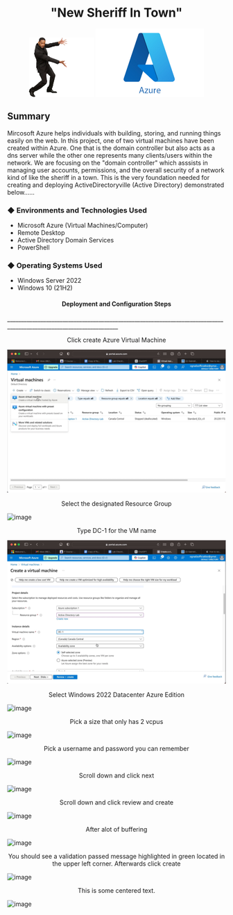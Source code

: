  <h1 align="center">"New Sheriff In Town"</h1> 



<div align="center">
  <img src="https://github.com/gtookes1/New-Sheriff-In-Town/blob/30435634d3321a9ade93b59775006dcaa50671aa/willsmithmeme%20Background%20Removed.png" width="150" />
  <img src="https://github.com/gtookes1/New-Sheriff-In-Town/blob/main/AzurePHOTO.jpeg" width="250" />
</div>

<h2>Summary</h2
____________________________________________________________________  
  
  Mircosoft Azure helps individuals with building, storing, and running things easily on the web. In this project, one of two virtual machines have been created within Azure. One that is the domain controller but also acts as a dns server while the other one represents many clients/users within the network. We are focusing on the "domain controller" which asssists in managing user accounts, permissions, and the overall security of a network kind of like the sheriff in a town. This is the very foundation needed for creating and deploying ActiveDirectoryville (Active Directory) demonstrated below......

<h3>&#9670; Environments and Technologies Used</h3> 

 - Microsoft Azure (Virtual Machines/Computer)
 - Remote Desktop
 - Active Directory Domain Services
 - PowerShell 

<h3>&#9670; Operating Systems Used</h3>

 - Windows Server 2022
 - Windows 10 (21H2)


<h4 align="center">Deployment and Configuration Steps</h4>
______________________________________________________________________________________________________________________

<div align="center">
  <p> Click create Azure Virtual Machine </p>
</div>

![Alt text](https://github.com/gtookes1/New-Sheriff-In-Town/blob/main/Image%201-16-25%20at%206.10%20PM.jpg?raw=true)

<div align="center">
  <p>Select the designated Resource Group </p>
</div>

[
](https://github.com/gtookes1/New-Sheriff-In-Town/blob/main/Image%201-16-25%20at%206.11%20PM.jpg?raw=true)![image](https://github.com/user-attachments/assets/5de655ca-bf3c-40a2-ad1a-17263927f8fe)

<div align="center">
  <p>Type DC-1 for the VM name</p>
</div>


![image alt](https://github.com/gtookes1/New-Sheriff-In-Town/blob/main/Image%201-16-25%20at%206.12%20PM.jpg?raw=true)


<div align="center">
  <p>Select Windows 2022 Datacenter Azure Edition</p>
</div>


![image](https://github.com/user-attachments/assets/4a394c11-d6fd-482d-81ee-1cad4276f3a6)



<div align="center">
  <p>Pick a size that only has 2 vcpus</p>
</div>

![image](https://github.com/user-attachments/assets/ac93e853-acb0-45c1-a4c0-477f2bf84ab0)


<div align="center">
  <p>Pick a username and password you can remember</p>
</div>

![image](https://github.com/user-attachments/assets/21a58b4e-3268-4d7f-a5df-4cceea0a585b)

<div align="center">
  <p>Scroll down and click next</p>
</div>


![image](https://github.com/user-attachments/assets/cbf9d30b-4678-4b4b-bcf3-ae910c0859ca)


<div align="center">
  <p>Scroll down and click review and create</p>
</div>

![image](https://github.com/user-attachments/assets/0fc06801-e316-4460-8825-9f8558da8b4f)


<div align="center">
  <p>After alot of buffering</p>
</div>



![image](https://github.com/user-attachments/assets/006f119d-5b27-407b-a784-e400785f8065)

<div align="center">
  <p>You should see a validation passed message highlighted in green located in the upper left corner. Afterwards click create</p>
</div>


![image](https://github.com/user-attachments/assets/67ccbbf0-786f-4730-88b1-b6d8de6ee785)

<div align="center">
  <p>This is some centered text.</p>
</div>



![image](https://github.com/user-attachments/assets/a82189be-2609-4b03-b411-7ca168710e69)













